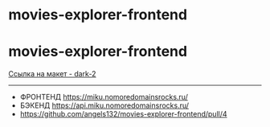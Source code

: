 # movies-explorer-frontend

# movies-explorer-frontend
[Ссылка на макет - dark-2](https://www.figma.com/file/6FMWkB94wE7KTkcCgUXtnC/Дипломный-проект?type=design&node-id=1-7266&mode=design)
____
+ ФРОНТЕНД https://miku.nomoredomainsrocks.ru/
+ БЭКЕНД https://api.miku.nomoredomainsrocks.ru/
+ https://github.com/angels132/movies-explorer-frontend/pull/4